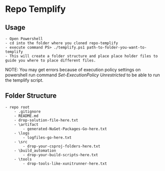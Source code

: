 # Repo Templify

## Usage

	- Open Powershell 
	- cd into the folder where you cloned repo-templify
	- execute command PS> ./templify.ps1 path-to-folder-you-want-to-templify
	- This will create a folder structure and place place holder files to guide you where to place different files.

NOTE: You may get errors because of execution policy settings on powershell run command *Set-ExecutionPolicy Unrestricted* to be able to run the templify script.

## Folder Structure

	- repo root
		- .gitignore
		- README.md
		- drop-solution-file-here.txt
		- \artifact
			- generated-NuGet-Packages-Go-here.txt
		- \logs
			- logfiles-go-here.txt
		- \src
			- drop-your-csproj-folders-here.txt
		- \build_automation
			- drop-your-build-scripts-here.txt
		- \tools
			- drop-tools-like-xunitrunner-here.txt
